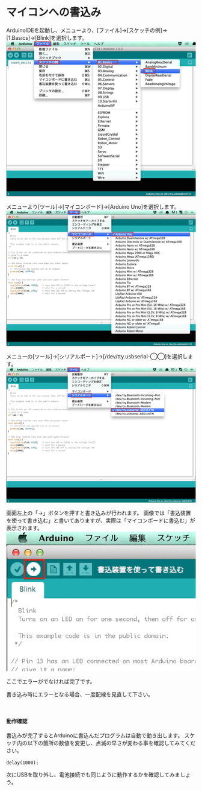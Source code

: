 # マイコンへの書込み


ArduinoIDEを起動し、メニューより、[ファイル]→[スケッチの例]→ [1.Basics]→[Blink]を選択します。
<br>
![](circuit1-14.jpg)

メニューより[ツール]→[マイコンボード]→[Arduino Uno]を選択します。
<br>
![](circuit1-15.jpg)


メニューの[ツール]→[シリアルポート]→[/dev/tty.usbserial-◯◯]を選択します。
<br>
![](circuit1-16.jpg)


画面左上の「→」ボタンを押すと書き込みが行われます。
画像では「書込装置を使って書き込む」と書いてありますが、実際は「マイコンボードに書込む」が表示されます。
<br>
![](circuit1-17.jpg)


ここでエラーがでなければ完了です。

書き込み時にエラーとなる場合、一度配線を見直して下さい。

<br>

#### 動作確認

書込みが完了するとArduinoに書込んだプログラムは自動で動き出します。
スケッチ内の以下の箇所の数値を変更し、点滅の早さが変わる事を確認してみてください。
```
delay(1000);
```

次にUSBを取り外し、電池接続でも同じように動作するかを確認してみましょう。
